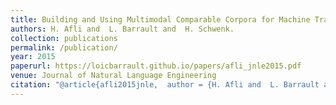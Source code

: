 ```yaml
---
title: Building and Using Multimodal Comparable Corpora for Machine Translation
authors: H. Afli and  L. Barrault and  H. Schwenk.
collection: publications
permalink: /publication/
year: 2015
paperurl: https://loicbarrault.github.io/papers/afli_jnle2015.pdf
venue: Journal of Natural Language Engineering
citation: "@article{afli2015jnle,  author = {H. Afli and  L. Barrault and  H. Schwenk.},  category = {ACL},  journal = {Journal of Natural Language Engineering},  project = {DEPART},  title = {Building and Using Multimodal Comparable Corpora for Machine Translation},  url = {https://loicbarrault.github.io/papers/afli_jnle2015.pdf},  year = {2015} }  "
---
```

